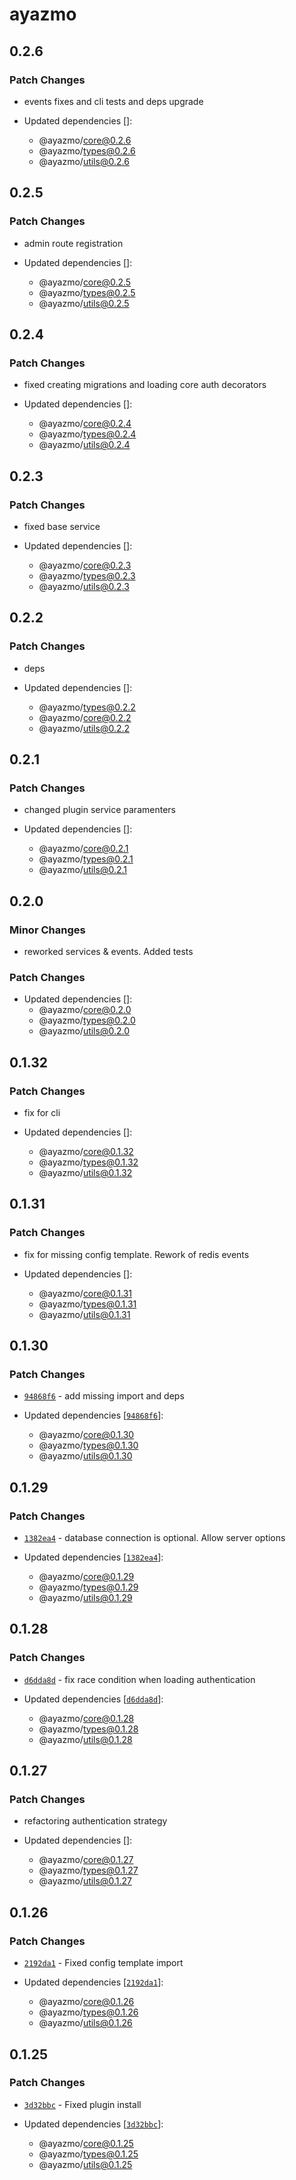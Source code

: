 # ayazmo

## 0.2.6

### Patch Changes

- events fixes and cli tests and deps upgrade

- Updated dependencies []:
  - @ayazmo/core@0.2.6
  - @ayazmo/types@0.2.6
  - @ayazmo/utils@0.2.6

## 0.2.5

### Patch Changes

- admin route registration

- Updated dependencies []:
  - @ayazmo/core@0.2.5
  - @ayazmo/types@0.2.5
  - @ayazmo/utils@0.2.5

## 0.2.4

### Patch Changes

- fixed creating migrations and loading core auth decorators

- Updated dependencies []:
  - @ayazmo/core@0.2.4
  - @ayazmo/types@0.2.4
  - @ayazmo/utils@0.2.4

## 0.2.3

### Patch Changes

- fixed base service

- Updated dependencies []:
  - @ayazmo/core@0.2.3
  - @ayazmo/types@0.2.3
  - @ayazmo/utils@0.2.3

## 0.2.2

### Patch Changes

- deps

- Updated dependencies []:
  - @ayazmo/types@0.2.2
  - @ayazmo/core@0.2.2
  - @ayazmo/utils@0.2.2

## 0.2.1

### Patch Changes

- changed plugin service paramenters

- Updated dependencies []:
  - @ayazmo/core@0.2.1
  - @ayazmo/types@0.2.1
  - @ayazmo/utils@0.2.1

## 0.2.0

### Minor Changes

- reworked services & events. Added tests

### Patch Changes

- Updated dependencies []:
  - @ayazmo/core@0.2.0
  - @ayazmo/types@0.2.0
  - @ayazmo/utils@0.2.0

## 0.1.32

### Patch Changes

- fix for cli

- Updated dependencies []:
  - @ayazmo/core@0.1.32
  - @ayazmo/types@0.1.32
  - @ayazmo/utils@0.1.32

## 0.1.31

### Patch Changes

- fix for missing config template. Rework of redis events

- Updated dependencies []:
  - @ayazmo/core@0.1.31
  - @ayazmo/types@0.1.31
  - @ayazmo/utils@0.1.31

## 0.1.30

### Patch Changes

- [`94868f6`](https://github.com/ayazmojs/ayazmo/commit/94868f633a362df0b8ce8757c4627b69393fbafa) - add missing import and deps

- Updated dependencies [[`94868f6`](https://github.com/ayazmojs/ayazmo/commit/94868f633a362df0b8ce8757c4627b69393fbafa)]:
  - @ayazmo/core@0.1.30
  - @ayazmo/types@0.1.30
  - @ayazmo/utils@0.1.30

## 0.1.29

### Patch Changes

- [`1382ea4`](https://github.com/ayazmojs/ayazmo/commit/1382ea45373d8ad96706736940d711c7c776ef4a) - database connection is optional. Allow server options

- Updated dependencies [[`1382ea4`](https://github.com/ayazmojs/ayazmo/commit/1382ea45373d8ad96706736940d711c7c776ef4a)]:
  - @ayazmo/core@0.1.29
  - @ayazmo/types@0.1.29
  - @ayazmo/utils@0.1.29

## 0.1.28

### Patch Changes

- [`d6dda8d`](https://github.com/ayazmojs/ayazmo/commit/d6dda8d673047abc5646448f7414686f247d3078) - fix race condition when loading authentication

- Updated dependencies [[`d6dda8d`](https://github.com/ayazmojs/ayazmo/commit/d6dda8d673047abc5646448f7414686f247d3078)]:
  - @ayazmo/core@0.1.28
  - @ayazmo/types@0.1.28
  - @ayazmo/utils@0.1.28

## 0.1.27

### Patch Changes

- refactoring authentication strategy

- Updated dependencies []:
  - @ayazmo/core@0.1.27
  - @ayazmo/types@0.1.27
  - @ayazmo/utils@0.1.27

## 0.1.26

### Patch Changes

- [`2192da1`](https://github.com/ayazmojs/ayazmo/commit/2192da14c409bcc5f66f9d029cb269570163e130) - Fixed config template import

- Updated dependencies [[`2192da1`](https://github.com/ayazmojs/ayazmo/commit/2192da14c409bcc5f66f9d029cb269570163e130)]:
  - @ayazmo/core@0.1.26
  - @ayazmo/types@0.1.26
  - @ayazmo/utils@0.1.26

## 0.1.25

### Patch Changes

- [`3d32bbc`](https://github.com/ayazmojs/ayazmo/commit/3d32bbc1160c9f98446bf387555776bc4deb2089) - Fixed plugin install

- Updated dependencies [[`3d32bbc`](https://github.com/ayazmojs/ayazmo/commit/3d32bbc1160c9f98446bf387555776bc4deb2089)]:
  - @ayazmo/core@0.1.25
  - @ayazmo/types@0.1.25
  - @ayazmo/utils@0.1.25
